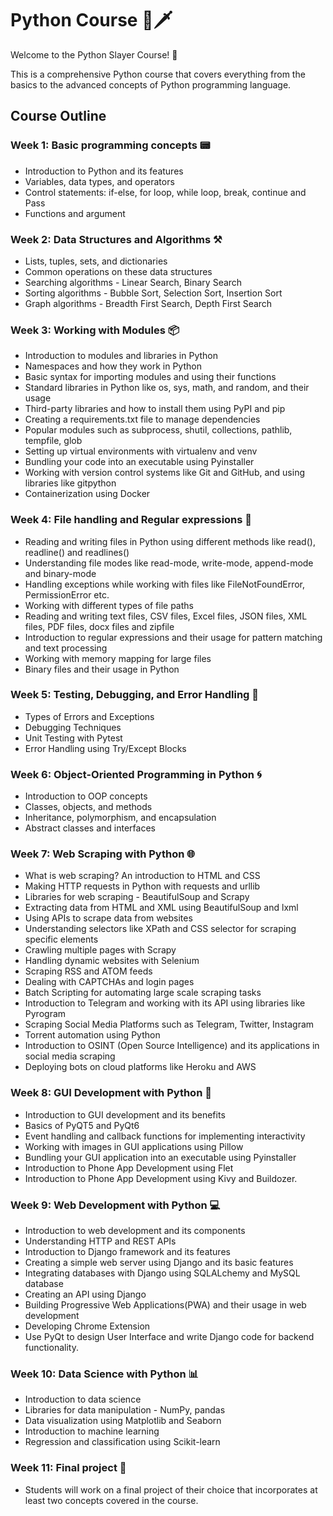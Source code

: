 # Python Course 🐍🗡️

Welcome to the Python Slayer Course! 🎉

This is a comprehensive Python course that covers everything from the basics to the advanced concepts of Python programming language.

## Course Outline

### Week 1: Basic programming concepts 📟
- Introduction to Python and its features
- Variables, data types, and operators 
- Control statements: if-else, for loop, while loop, break, continue and Pass
- Functions and argument

### Week 2: Data Structures and Algorithms ⚒️
- Lists, tuples, sets, and dictionaries 
- Common operations on these data structures 
- Searching algorithms - Linear Search, Binary Search 
- Sorting algorithms - Bubble Sort, Selection Sort, Insertion Sort 
- Graph algorithms - Breadth First Search, Depth First Search 

### Week 3: Working with Modules 📦
- Introduction to modules and libraries in Python 
- Namespaces and how they work in Python 
- Basic syntax for importing modules and using their functions 
- Standard libraries in Python like os, sys, math, and random, and their usage 
- Third-party libraries and how to install them using PyPI and pip 
- Creating a requirements.txt file to manage dependencies 
- Popular modules such as subprocess, shutil, collections, pathlib, tempfile, glob 
- Setting up virtual environments with virtualenv and venv 
- Bundling your code into an executable using Pyinstaller 
- Working with version control systems like Git and GitHub, and using libraries like gitpython 
- Containerization using Docker 

### Week 4: File handling and Regular expressions 📁
- Reading and writing files in Python using different methods like read(), readline() and readlines()
- Understanding file modes like read-mode, write-mode, append-mode and binary-mode
- Handling exceptions while working with files like FileNotFoundError, PermissionError etc.
- Working with different types of file paths 
- Reading and writing text files, CSV files, Excel files, JSON files, XML files, PDF files, docx files and zipfile
- Introduction to regular expressions and their usage for pattern matching and text processing
- Working with memory mapping for large files 
- Binary files and their usage in Python

### Week 5: Testing, Debugging, and Error Handling 🐛
- Types of Errors and Exceptions
- Debugging Techniques
- Unit Testing with Pytest
- Error Handling using Try/Except Blocks

### Week 6: Object-Oriented Programming in Python 🌀
- Introduction to OOP concepts 
- Classes, objects, and methods 
- Inheritance, polymorphism, and encapsulation 
- Abstract classes and interfaces 

### Week 7: Web Scraping with Python 🌐
- What is web scraping? An introduction to HTML and CSS
- Making HTTP requests in Python with requests and urllib 
- Libraries for web scraping - BeautifulSoup and Scrapy 
- Extracting data from HTML and XML using BeautifulSoup and lxml 
- Using APIs to scrape data from websites
- Understanding selectors like XPath and CSS selector for scraping specific elements 
- Crawling multiple pages with Scrapy 
- Handling dynamic websites with Selenium 
- Scraping RSS and ATOM feeds 
- Dealing with CAPTCHAs and login pages 
- Batch Scripting for automating large scale scraping tasks 
- Introduction to Telegram and working with its API using libraries like Pyrogram   
- Scraping Social Media Platforms such as Telegram, Twitter, Instagram 
- Torrent automation using Python 
- Introduction to OSINT (Open Source Intelligence) and its applications in social media scraping  
- Deploying bots on cloud platforms like Heroku and AWS 

### Week 8: GUI Development with Python 📱
- Introduction to GUI development and its benefits 
- Basics of PyQT5 and PyQt6
- Event handling and callback functions for implementing interactivity 
- Working with images in GUI applications using Pillow 
- Bundling your GUI application into an executable using Pyinstaller
- Introduction to Phone App Development using Flet
- Introduction to Phone App Development using Kivy and Buildozer. 

### Week 9: Web Development with Python 💻
- Introduction to web development and its components
- Understanding HTTP and REST APIs 
- Introduction to Django framework and its features 
- Creating a simple web server using Django and its basic features 
- Integrating databases with Django using SQLALchemy and MySQL database 
- Creating an API using Django 
- Building Progressive Web Applications(PWA) and their usage in web development 
- Developing Chrome Extension 
- Use PyQt to design User Interface and write Django code for backend functionality.

### Week 10: Data Science with Python 📊
- Introduction to data science 
- Libraries for data manipulation - NumPy, pandas 
- Data visualization using Matplotlib and Seaborn 
- Introduction to machine learning 
- Regression and classification using Scikit-learn 

### Week 11: Final project 🏁
- Students will work on a final project of their choice that incorporates at least two concepts covered in the course. 
